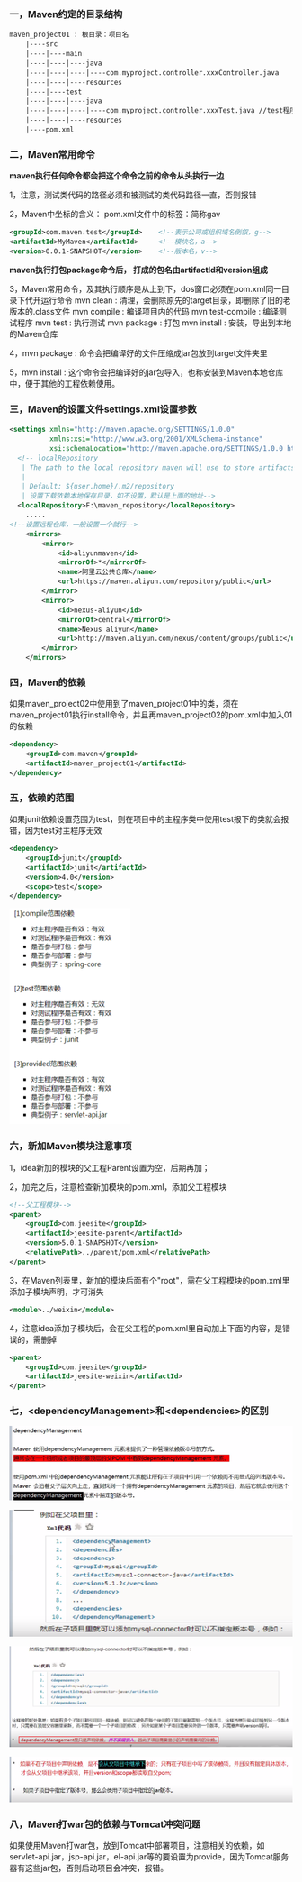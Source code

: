 ### 一，Maven约定的目录结构

```txt
maven_project01 : 根目录：项目名
	|----src
	|----|----main
	|----|----|----java
	|----|----|----|----com.myproject.controller.xxxController.java
	|----|----|----resources
	|----|----test
	|----|----|----java
	|----|----|----|----com.myproject.controller.xxxTest.java //test程序路径必须的被测程序相同
	|----|----|----resources
	|----pom.xml
```



### 二，Maven常用命令

**maven执行任何命令都会把这个命令之前的命令从头执行一边**

1，注意，测试类代码的路径必须和被测试的类代码路径一直，否则报错

2，Maven中坐标的含义：
   pom.xml文件中的标签：简称gav

```xml
<groupId>com.maven.test</groupId>    <!--表示公司或组织域名倒叙，g-->
<artifactId>MyMaven</artifactId>     <!--模块名，a-->
<version>0.0.1-SNAPSHOT</version>    <!--版本名，v-->

```
**maven执行打包package命令后， 打成的包名由artifactId和version组成**

3，Maven常用命令，及其执行顺序是从上到下，dos窗口必须在pom.xml同一目录下代开运行命令
    mvn clean : 清理，会删除原先的target目录，即删除了旧的老版本的.class文件
    mvn compile : 编译项目内的代码
    mvn test-compile : 编译测试程序
    mvn test : 执行测试
    mvn package : 打包
    mvn install : 安装，导出到本地的Maven仓库

4，mvn package : 命令会把编译好的文件压缩成jar包放到target文件夹里

5，mvn install : 这个命令会把编译好的jar包导入，也称安装到Maven本地仓库中，便于其他的工程依赖使用。

### 三，Maven的设置文件settings.xml设置参数

```xml
<settings xmlns="http://maven.apache.org/SETTINGS/1.0.0"
          xmlns:xsi="http://www.w3.org/2001/XMLSchema-instance"
          xsi:schemaLocation="http://maven.apache.org/SETTINGS/1.0.0 http://maven.apache.org/xsd/settings-1.0.0.xsd">
  <!-- localRepository
   | The path to the local repository maven will use to store artifacts.
   |
   | Default: ${user.home}/.m2/repository 
   | 设置下载依赖本地保存目录，如不设置，默认是上面的地址-->
  <localRepository>F:\maven_repository</localRepository>  
    .....
<!--设置远程仓库，一般设置一个就行-->    
    <mirrors>
        <mirror>
            <id>aliyunmaven</id>
            <mirrorOf>*</mirrorOf>
            <name>阿里云公共仓库</name>
            <url>https://maven.aliyun.com/repository/public</url>
        </mirror>
        <mirror>
            <id>nexus-aliyun</id>
            <mirrorOf>central</mirrorOf>
            <name>Nexus aliyun</name>
            <url>http://maven.aliyun.com/nexus/content/groups/public</url> 
        </mirror>	
    </mirrors>
```

### 四，Maven的依赖

如果maven_project02中使用到了maven_project01中的类，须在maven_project01执行install命令，并且再maven_project02的pom.xml中加入01的依赖

```xml
<dependency>
    <groupId>com.maven</groupId>
    <artifactId>maven_project01</artifactId>  
</dependency>
```

### 五，依赖的范围

如果junit依赖设置范围为test，则在项目中的主程序类中使用test报下的类就会报错，因为test对主程序无效

```xml
<dependency>
    <groupId>junit</groupId>
    <artifactId>junit</artifactId>
    <version>4.0</version>
    <scope>test</scope>
</dependency>
```

![1650294094141](note_images/1650294094141.png)

### 六，新加Maven模块注意事项

1，idea新加的模块的父工程Parent设置为空，后期再加；

2，加完之后，注意检查新加模块的pom.xml，添加父工程模块

```xml
<!--父工程模块-->
<parent>
    <groupId>com.jeesite</groupId>
    <artifactId>jeesite-parent</artifactId>
    <version>5.0.1-SNAPSHOT</version>
    <relativePath>../parent/pom.xml</relativePath>
</parent>
```

3，在Maven列表里，新加的模块后面有个"root"，需在父工程模块的pom.xml里添加子模块声明，才可消失

```xml
<module>../weixin</module>
```

4，注意idea添加子模块后，会在父工程的pom.xml里自动加上下面的内容，是错误的，需删掉

```xml
<parent>
    <groupId>com.jeesite</groupId>
    <artifactId>jeesite-weixin</artifactId>
</parent>
```

### 七，\<dependencyManagement>和\<dependencies>的区别

![1653125142838](note-images/1653125142838.png)

![1653125162217](note-images/1653125162217.png)

![1653125309002](note-images/1653125309002.png)

![1653125428030](note-images/1653125428030.png)

### 八，Maven打war包的依赖与Tomcat冲突问题

如果使用Maven打war包，放到Tomcat中部署项目，注意相关的依赖，如servlet-api.jar，jsp-api.jar，el-api.jar等的<scope>要设置为provide，因为Tomcat服务器有这些jar包，否则启动项目会冲突，报错。